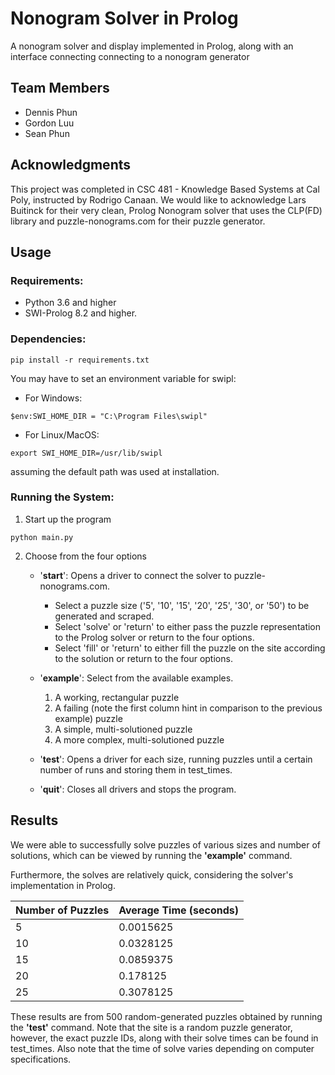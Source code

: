 # Nonogram Solver in Prolog

A nonogram solver and display implemented in Prolog, along with an interface connecting connecting to a nonogram generator

## Team Members

- Dennis Phun
- Gordon Luu
- Sean Phun

## Acknowledgments

This project was completed in CSC 481 - Knowledge Based Systems at Cal Poly, instructed by Rodrigo Canaan. We would like to acknowledge Lars Buitinck for their very clean, Prolog Nonogram solver that uses the CLP(FD) library and puzzle-nonograms.com for their puzzle generator.

## Usage

### Requirements:

- Python 3.6 and higher
- SWI-Prolog 8.2 and higher.

### Dependencies:

```
pip install -r requirements.txt
```

You may have to set an environment variable for swipl:

- For Windows:

```
$env:SWI_HOME_DIR = "C:\Program Files\swipl"
```

- For Linux/MacOS:

```
export SWI_HOME_DIR=/usr/lib/swipl
```

assuming the default path was used at installation.

### Running the System:

1. Start up the program

```
python main.py
```

2. Choose from the four options

   - '**start**': Opens a driver to connect the solver to puzzle-nonograms.com.

     - Select a puzzle size ('5', '10', '15', '20', '25', '30', or '50') to be generated and scraped.
     - Select 'solve' or 'return' to either pass the puzzle representation to the Prolog solver or return to the four options.
     - Select 'fill' or 'return' to either fill the puzzle on the site according to the solution or return to the four options.

   - '**example**': Select from the available examples.

     1. A working, rectangular puzzle
     2. A failing (note the first column hint in comparison to the previous example) puzzle
     3. A simple, multi-solutioned puzzle
     4. A more complex, multi-solutioned puzzle

   - '**test**': Opens a driver for each size, running puzzles until a certain number of runs and storing them in test_times.
   - '**quit**': Closes all drivers and stops the program.

## Results

We were able to successfully solve puzzles of various sizes and number of solutions, which can be viewed by running the **'example'** command.

Furthermore, the solves are relatively quick, considering the solver's implementation in Prolog.

| Number of Puzzles | Average Time (seconds) |
| ----------------- | ---------------------- |
| 5                 | 0.0015625              |
| 10                | 0.0328125              |
| 15                | 0.0859375              |
| 20                | 0.178125               |
| 25                | 0.3078125              |

These results are from 500 random-generated puzzles obtained by running the **'test'** command. Note that the site is a random puzzle generator, however, the exact puzzle IDs, along with their solve times can be found in test_times. Also note that the time of solve varies depending on computer specifications.
